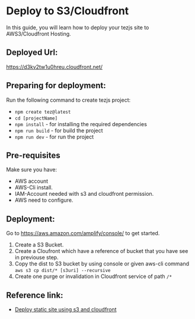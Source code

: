 # Deploy to S3/Cloudfront
In this guide, you will learn how to deploy your tezjs site to AWS3/Cloudfront Hosting.

## Deployed Url:
https://d3kv2tw1u0hreu.cloudfront.net/

## Preparing for deployment:
Run the following command to create tezjs project:
  - `npm create tez@latest`
  - `cd [projectName]`
  - `npm install` - for installing the required dependencies
  - `npm run build` - for build the project
  - `npm run dev` - for run the project

## Pre-requisites
Make sure you have:
  - AWS account
  - AWS-Cli install.
  - IAM-Account needed with s3 and cloudfront permission.
  - AWS need to configure.
## Deployment:
Go to https://aws.amazon.com/amplify/console/ to get started.
1. Create a S3 Bucket.
2. Create a Cloufront which have a reference of bucket that you have see in previouse step.
3. Copy the dist to S3 bucket by using console or given aws-cli command 
  `aws s3 cp dist/* [s3uri] --recursive`
2. Create one purge or invalidation in Cloudfront service of path `/*`
  
## Reference link:
- [Deploy static site using s3 and cloudfront](https://aws.amazon.com/premiumsupport/knowledge-center/cloudfront-serve-static-website/#:~:text=To%20serve%20a%20static%20website%20hosted%20on%20Amazon%20S3%2C%20you,with%20anonymous%20(public)%20access%20allowed)
  

